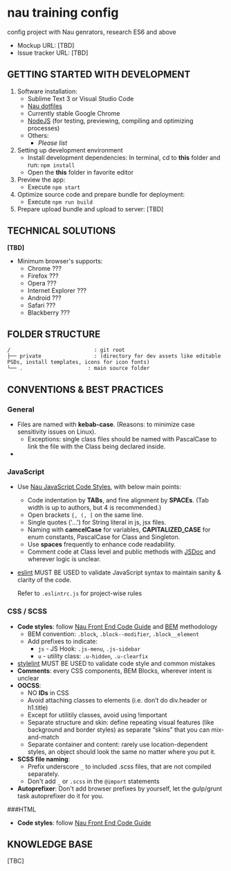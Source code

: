 nau training config
==============================

config project with Nau genrators, research ES6 and above

- Mockup URL: [TBD]
- Issue tracker URL: [TBD]


GETTING STARTED WITH DEVELOPMENT
--------------------------------

1. Software installation:
    - Sublime Text 3 or Visual Studio Code
    - [Nau dotfiles][]
    - Currently stable Google Chrome
    - [NodeJS][] (for testing, previewing, compiling and optimizing processes)
    - Others:
        + _Please list_
2. Setting up development environment
    - Install development dependencies: In terminal, cd to __this__ folder and run: `npm install`
    - Open the __this__ folder in favorite editor
3. Preview the app:
    - Execute `npm start`
4. Optimize source code and prepare bundle for deployment:
    - Execute `npm run build`
5. Prepare upload bundle and upload to server: [TBD]


TECHNICAL SOLUTIONS
-------------------

**[TBD]**

- Minimum browser's supports:
    + Chrome ???
    + Firefox ???
    + Opera ???
    + Internet Explorer ???
    + Android ???
    + Safari ???
    + Blackberry ???

FOLDER STRUCTURE
----------------

    /                           : git root
    ├── private                 : (directory for dev assets like editable PSDs, install templates, icons for icon fonts)
    └── .                     : main source folder


CONVENTIONS & BEST PRACTICES
----------------------------

### General

- Files are named with **kebab-case**. (Reasons: to minimize case sensitivity issues on Linux).
    - Exceptions: single class files should be named with PascalCase to link the file with the Class being declared inside.
-

### JavaScript

- Use [Nau JavaScript Code Styles][], with below main points:
    - Code indentation by **TABs**, and fine alignment by **SPACEs**. (Tab width is up to authors, but 4 is recommended.)
    - Open brackets `{, (, [` on the same line.
    - Single quotes ('...') for String literal in js, jsx files.
    - Naming with **camcelCase** for variables, **CAPITALIZED_CASE** for enum constants, PascalCase for Class and Singleton.
    - Use **spaces** frequently to enhance code readability.
    - Comment code at Class level and public methods with [JSDoc][] and wherever logic is unclear.
- [eslint][] MUST BE USED to validate JavaScript syntax to maintain sanity & clarity of the code.

    Refer to `.eslintrc.js` for project-wise rules

### CSS / SCSS
- __Code styles__: follow [Nau Front End Code Guide][] and [BEM][] methodology
    + BEM convention: `.block`, `.block--modifier`, `.block__element`
    + Add prefixes to indicate:
        - `js` - JS Hook: `.js-menu`, `.js-sidebar`
        - `u` - utility class: `.u-hidden`, `.u-clearfix`
- [stylelint][] MUST BE USED to validate code style and common mistakes
- __Comments__: every CSS components, BEM Blocks, wherever intent is unclear
- __OOCSS__:
    + NO **IDs** in CSS
    + Avoid attaching classes to elements (i.e. don’t do div.header or h1.title)
    + Except for utilitily classes, avoid using !important
    + Separate structure and skin: define repeating visual features (like background and border styles) as separate “skins” that you can mix-and-match
    + Separate container and content: rarely use location-dependent styles, an object should look the same no matter where you put it.
- __SCSS file naming__:
    + Prefix underscore `_` to included .scss files, that are not compiled separately.
    + Don't add `_` or `.scss` in the `@import` statements
- __Autoprefixer__: Don't add browser prefixes by yourself, let the gulp/grunt task autoprefixer do it for you.

###HTML

- __Code styles__: follow [Nau Front End Code Guide][]

## KNOWLEDGE BASE

[TBC]

[BEM]: https://css-tricks.com/bem-101/
[eslint]: http://eslint.org/
[GulpJS]: http://gulpjs.com/
[Handlebars]: http://handlebarsjs.com/
[JSDoc]: http://usejsdoc.org/
[Nau dotfiles]: https://github.com/naustudio/dotfiles
[Nau Front End Code Guide]: http://code.naustud.io/code-guide
[Nau JavaScript Code Styles]: http://code.naustud.io/javascript
[NodeJS]: http://nodejs.org/
[SASS]: http://sass-lang.com/
[stylelint]: http://stylelint.io
